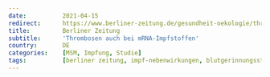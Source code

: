 ```yaml
---
date:          2021-04-15
redirect:      https://www.berliner-zeitung.de/gesundheit-oekologie/thrombose-tritt-wohl-auch-bei-mrna-impfstoffen-auf-li.152973
title:         Berliner Zeitung
subtitle:      'Thrombosen auch bei mRNA-Impfstoffen'
country:       DE
categories:    [MSM, Impfung, Studie]
tags:          [berliner zeitung, impf-nebenwirkungen, blutgerinnungsstörungen]
---
```

